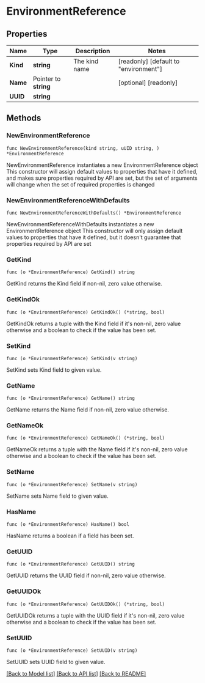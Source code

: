 # EnvironmentReference

## Properties

Name | Type | Description | Notes
------------ | ------------- | ------------- | -------------
**Kind** | **string** | The kind name | [readonly] [default to "environment"]
**Name** | Pointer to **string** |  | [optional] [readonly] 
**UUID** | **string** |  | 

## Methods

### NewEnvironmentReference

`func NewEnvironmentReference(kind string, uUID string, ) *EnvironmentReference`

NewEnvironmentReference instantiates a new EnvironmentReference object
This constructor will assign default values to properties that have it defined,
and makes sure properties required by API are set, but the set of arguments
will change when the set of required properties is changed

### NewEnvironmentReferenceWithDefaults

`func NewEnvironmentReferenceWithDefaults() *EnvironmentReference`

NewEnvironmentReferenceWithDefaults instantiates a new EnvironmentReference object
This constructor will only assign default values to properties that have it defined,
but it doesn't guarantee that properties required by API are set

### GetKind

`func (o *EnvironmentReference) GetKind() string`

GetKind returns the Kind field if non-nil, zero value otherwise.

### GetKindOk

`func (o *EnvironmentReference) GetKindOk() (*string, bool)`

GetKindOk returns a tuple with the Kind field if it's non-nil, zero value otherwise
and a boolean to check if the value has been set.

### SetKind

`func (o *EnvironmentReference) SetKind(v string)`

SetKind sets Kind field to given value.


### GetName

`func (o *EnvironmentReference) GetName() string`

GetName returns the Name field if non-nil, zero value otherwise.

### GetNameOk

`func (o *EnvironmentReference) GetNameOk() (*string, bool)`

GetNameOk returns a tuple with the Name field if it's non-nil, zero value otherwise
and a boolean to check if the value has been set.

### SetName

`func (o *EnvironmentReference) SetName(v string)`

SetName sets Name field to given value.

### HasName

`func (o *EnvironmentReference) HasName() bool`

HasName returns a boolean if a field has been set.

### GetUUID

`func (o *EnvironmentReference) GetUUID() string`

GetUUID returns the UUID field if non-nil, zero value otherwise.

### GetUUIDOk

`func (o *EnvironmentReference) GetUUIDOk() (*string, bool)`

GetUUIDOk returns a tuple with the UUID field if it's non-nil, zero value otherwise
and a boolean to check if the value has been set.

### SetUUID

`func (o *EnvironmentReference) SetUUID(v string)`

SetUUID sets UUID field to given value.



[[Back to Model list]](../README.md#documentation-for-models) [[Back to API list]](../README.md#documentation-for-api-endpoints) [[Back to README]](../README.md)


